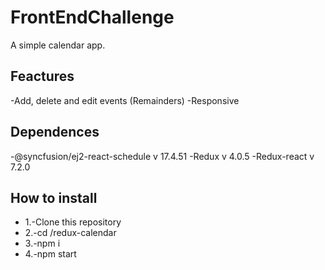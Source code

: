 # FrontEndChallenge
 
A simple calendar app.

<h2>Feactures</h2>
-Add, delete and edit events (Remainders)
-Responsive

<h2>Dependences</h2>

-@syncfusion/ej2-react-schedule v 17.4.51
-Redux v 4.0.5
-Redux-react v 7.2.0


<h2>How to install</h2>
<ul>
 <li>
  1.-Clone this repository

 </li>
 <li>
 2.-cd /redux-calendar

 </li>
  <li>
3.-npm i 

 </li>
   <li>
4.-npm start

 </li>
 </ul>



